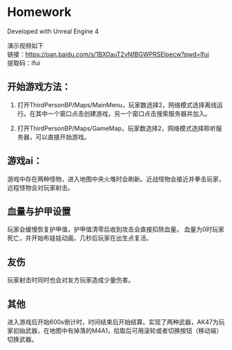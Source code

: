 # Homework

Developed with Unreal Engine 4

演示视频如下<br>
链接：https://pan.baidu.com/s/1BX0auT2vNfBGWPRSElpecw?pwd=lfui <br>
提取码：lfui 


## 开始游戏方法：

1. 打开ThirdPersonBP/Maps/MainMenu，玩家数选择2，网络模式选择离线运行。在其中一个窗口点击创建游戏，另一个窗口点击搜索服务器并加入。

2. 打开ThirdPersonBP/Maps/GameMap，玩家数选择2，网络模式选择聆听服务器，可以直接开始游戏。

## 游戏ai：

游戏中存在两种怪物，进入地图中央火堆时会刷新。近战怪物会接近并拳击玩家，远程怪物会对玩家射击。

## 血量与护甲设置
玩家会缓慢恢复护甲值，护甲值清零后收到攻击会直接扣除血量。
血量为0时玩家死亡，并开始布娃娃动画，几秒后玩家在出生点复活。

## 友伤
玩家射击时同时也会对友方玩家造成少量伤害。

## 其他

进入游戏后开始600s倒计时，时间结束后开始结算。实现了两种武器，AK47为玩家初始武器，在地图中有掉落的M4A1，拾取后可用滚轮或者切换按钮（移动端）切换武器。
